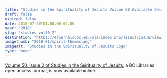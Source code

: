 ```yaml
---
title: "Studies in the Spirituality of Jesuits Volume 50 Available Online"
draft: false
expired: false
date: 2018-07-20T01:00:00-04:00
year: "2018"
slug: "studies-vol50-2"
destination: "https://ejournals.bc.edu/ojs/index.php/jesuit/issue/view/1033"
imagethumb: "2018-01/spirit-thumbs.png"
imagealt: "Studies in the Spirituality of Jesuits Logo"
type: "news"
---
```


<a href="https://ejournals.bc.edu/ojs/index.php/jesuit/issue/view/1015">Volume 50, issue 2 of Studies in the Spirituality of Jesuits</a>, a BC Libraries open access journal, is now available online.​
